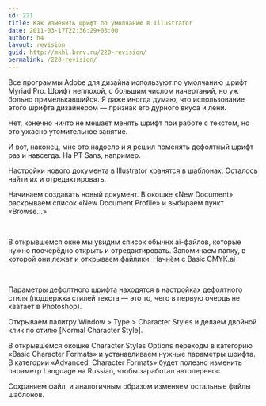 ```yaml
---
id: 221
title: Как изменить шрифт по умолчанию в Illustrator
date: 2011-03-17T22:36:29+03:00
author: h4
layout: revision
guid: http://mkhl.brnv.ru/220-revision/
permalink: /220-revision/
---
```

Все программы Adobe для дизайна используют по умолчанию шрифт Myriad Pro. Шрифт неплохой, с большим числом начертаний, но уж больно примелькавшийся. Я даже иногда думаю, что использование этого шрифта дизайнером &#8212; признак его дурного вкуса и лени.

Нет, конечно ничто не мешает менять шрифт при работе с текстом, но это ужасно утомительное занятие.

И вот, наконец, мне это надоело и я решил поменять дефолтный шрифт раз и навсегда. На PT Sans, например.

Настройки нового документа в Illustrator хранятся в шаблонах. Осталось найти их и отредактировать.

Начинаем создавать новый документ. В окошке «New Document» раскрываем список «New Document Profile» и выбираем пункт «Browse&#8230;»

 

В открывшемся окне мы увидим список обычнх ai-файлов, которые нужно поочерёдно открыть и отредактировать. Запоминаем папку, в которой они лежат и открываем файлики. Начнём с Basic CMYK.ai

 

Параметры дефолтного шрифта находятся в настройках дефолтного стиля (поддержка стилей текста &#8212; это то, чего в первую очердь не хватает в Photoshop).

Открываем палитру Window > Type > Character Styles и делаем двойной клик по стилю [Normal Character Style].

В открывшемся окошке Character Styles Options переходм в категорию «Basic Character Formats» и устанавливаем нужные параметры шрифта. В категории «Advanced  Character Formats» будет полезно изменить параметр Language на Russian, чтобы заработал автоперенос.

Сохраняем файл, и аналогичным образом изменяем остальные файлы шаблонов.